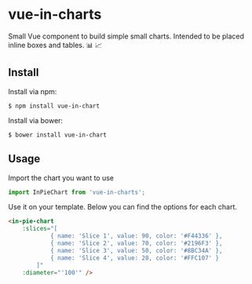 # vue-in-charts
Small Vue component to build simple small charts. Intended to be placed inline boxes and tables. :bar_chart: :chart_with_upwards_trend:  

## Install

Install via npm:

    $ npm install vue-in-chart

Install via bower:

    $ bower install vue-in-chart
    
## Usage

Import the chart you want to use
``` javascript
import InPieChart from 'vue-in-charts';
```
Use it on your template. Below you can find the options for each chart.

``` html
<in-pie-chart
    :slices="[
            { name: 'Slice 1', value: 90, color: '#F44336' },
            { name: 'Slice 2', value: 70, color: '#2196F3' },
            { name: 'Slice 3', value: 50, color: '#8BC34A' },
            { name: 'Slice 4', value: 20, color: '#FFC107' }
        ]"
    :diameter="'100'" />
```
